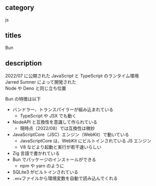 ## category

js

## titles

Bun

## description

2022/07 に公開された JavaScript と TypeScript のランタイム環境  
Jarred Sumner によって開発された  
Node や Deno と同じ立ち位置

Bun の特徴は以下

- バンドラー、トランスパイラーが組み込まれている
  - TypeScript や JSX でも動く
- NodeAPI と互換性を意識して作られている
  - 現時点（2022/08）では互換性は微妙
- JavaScriptCore（JSC）エンジン（WebKit）で動いている
  - JavaScriptCore は、WebKit にビルトインされている JS エンジン
  - V8 などより起動と実行が若干速いらしい
- Zig 言語で書かれている
- Bun でパッケージのインストールができる
  - npm や yarn のように
- SQLite3 がビルトインされている
- `.env`ファイルから環境変数を自動で読み込んでくれる
